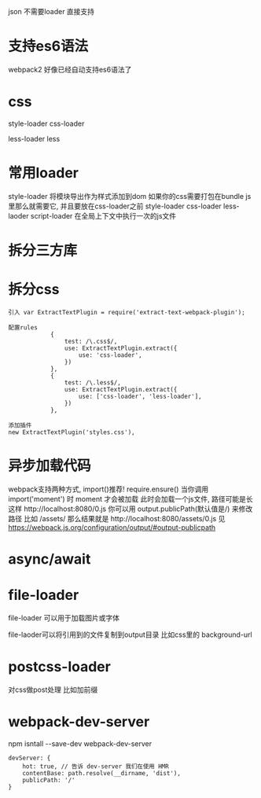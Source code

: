 json 不需要loader 直接支持

# 支持es6语法 #
webpack2 好像已经自动支持es6语法了

# css #
style-loader css-loader

less-loader less


# 常用loader #
style-loader 将模块导出作为样式添加到dom
如果你的css需要打包在bundle js里那么就需要它, 并且要放在css-loader之前
style-loader css-loader less-laoder
script-loader 在全局上下文中执行一次的js文件

# 拆分三方库 #


# 拆分css #
```
引入 var ExtractTextPlugin = require('extract-text-webpack-plugin');

配置rules
			{
				test: /\.css$/,
				use: ExtractTextPlugin.extract({
					use: 'css-loader',
				})
			},
			{
				test: /\.less$/,
				use: ExtractTextPlugin.extract({
					use: ['css-loader', 'less-loader'],
				})
			},

添加插件
new ExtractTextPlugin('styles.css'),

```

# 异步加载代码 #
webpack支持两种方式, import()推荐! require.ensure()
当你调用import('moment') 时 moment 才会被加载
此时会加载一个js文件, 路径可能是长这样 http://localhost:8080/0.js
你可以用 output.publicPath(默认值是/) 来修改路径
比如 /assets/ 那么结果就是
http://localhost:8080/assets/0.js
见 https://webpack.js.org/configuration/output/#output-publicpath

# async/await #

# file-loader #
file-loader 可以用于加载图片或字体

file-laoder可以将引用到的文件复制到output目录
比如css里的 background-url

# postcss-loader #
对css做post处理
比如加前缀

# webpack-dev-server #
npm isntall --save-dev webpack-dev-server

	devServer: {
		hot: true, // 告诉 dev-server 我们在使用 HMR
		contentBase: path.resolve(__dirname, 'dist'),
		publicPath: '/'
	}
